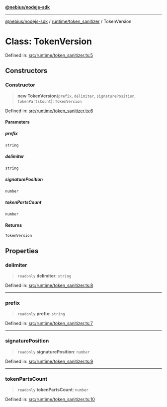 [**@nebius/nodejs-sdk**](../../../README.md)

***

[@nebius/nodejs-sdk](../../../README.md) / [runtime/token\_sanitizer](../README.md) / TokenVersion

# Class: TokenVersion

Defined in: [src/runtime/token\_sanitizer.ts:5](https://github.com/nebius/nodejs-sdk/blob/2ec552fb564ad8fdbf78c4eb6e73ce9101501e8a/src/runtime/token_sanitizer.ts#L5)

## Constructors

### Constructor

> **new TokenVersion**(`prefix`, `delimiter`, `signaturePosition`, `tokenPartsCount`): `TokenVersion`

Defined in: [src/runtime/token\_sanitizer.ts:6](https://github.com/nebius/nodejs-sdk/blob/2ec552fb564ad8fdbf78c4eb6e73ce9101501e8a/src/runtime/token_sanitizer.ts#L6)

#### Parameters

##### prefix

`string`

##### delimiter

`string`

##### signaturePosition

`number`

##### tokenPartsCount

`number`

#### Returns

`TokenVersion`

## Properties

### delimiter

> `readonly` **delimiter**: `string`

Defined in: [src/runtime/token\_sanitizer.ts:8](https://github.com/nebius/nodejs-sdk/blob/2ec552fb564ad8fdbf78c4eb6e73ce9101501e8a/src/runtime/token_sanitizer.ts#L8)

***

### prefix

> `readonly` **prefix**: `string`

Defined in: [src/runtime/token\_sanitizer.ts:7](https://github.com/nebius/nodejs-sdk/blob/2ec552fb564ad8fdbf78c4eb6e73ce9101501e8a/src/runtime/token_sanitizer.ts#L7)

***

### signaturePosition

> `readonly` **signaturePosition**: `number`

Defined in: [src/runtime/token\_sanitizer.ts:9](https://github.com/nebius/nodejs-sdk/blob/2ec552fb564ad8fdbf78c4eb6e73ce9101501e8a/src/runtime/token_sanitizer.ts#L9)

***

### tokenPartsCount

> `readonly` **tokenPartsCount**: `number`

Defined in: [src/runtime/token\_sanitizer.ts:10](https://github.com/nebius/nodejs-sdk/blob/2ec552fb564ad8fdbf78c4eb6e73ce9101501e8a/src/runtime/token_sanitizer.ts#L10)
